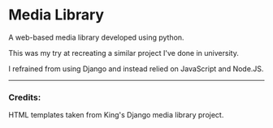 # Media Library
A web-based media library developed using python.

This was my try at recreating a similar project I've done in university.

I refrained from using Django and instead relied on JavaScript and Node.JS.

---

### Credits:
HTML templates taken from King's Django media library project.
